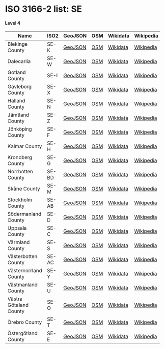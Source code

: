 # ISO 3166-2 list: SE


#### Level 4
Name | ISO2 | GeoJSON | OSM | Wikidata | Wikipedia | population 
--- | --- | --- | --- | --- | --- | --: 
Blekinge County | SE-K | [GeoJSON](../../geojson/q8/iso2/SE/SE-K.geojson) | [OSM](https://www.openstreetmap.org/relation/54413) | [Wikidata](https://www.wikidata.org/wiki/Q102377) | [Wikipedia](http://en.wikipedia.org/wiki/sv%3ABlekinge%20l%C3%A4n) | 159,606
Dalecarlia | SE-W | [GeoJSON](../../geojson/q8/iso2/SE/SE-W.geojson) | [OSM](https://www.openstreetmap.org/relation/52834) | [Wikidata](https://www.wikidata.org/wiki/Q103732) | [Wikipedia](http://en.wikipedia.org/wiki/sv%3ADalarnas%20l%C3%A4n) | 287,966
Gotland County | SE-I | [GeoJSON](../../geojson/q8/iso2/SE/SE-I.geojson) | [OSM](https://www.openstreetmap.org/relation/941530) | [Wikidata](https://www.wikidata.org/wiki/Q103738) | [Wikipedia](http://en.wikipedia.org/wiki/sv%3AGotlands%20l%C3%A4n) | 59,686
Gävleborg County | SE-X | [GeoJSON](../../geojson/q8/iso2/SE/SE-X.geojson) | [OSM](https://www.openstreetmap.org/relation/52832) | [Wikidata](https://www.wikidata.org/wiki/Q103699) | [Wikipedia](http://en.wikipedia.org/wiki/sv%3AG%C3%A4vleborgs%20l%C3%A4n) | 287,382
Halland County | SE-N | [GeoJSON](../../geojson/q8/iso2/SE/SE-N.geojson) | [OSM](https://www.openstreetmap.org/relation/54403) | [Wikidata](https://www.wikidata.org/wiki/Q103691) | [Wikipedia](http://en.wikipedia.org/wiki/sv%3AHallands%20l%C3%A4n) | 333,848
Jämtland County | SE-Z | [GeoJSON](../../geojson/q8/iso2/SE/SE-Z.geojson) | [OSM](https://www.openstreetmap.org/relation/52826) | [Wikidata](https://www.wikidata.org/wiki/Q103679) | [Wikipedia](http://en.wikipedia.org/wiki/sv%3AJ%C3%A4mtlands%20l%C3%A4n) | 130,810
Jönköping County | SE-F | [GeoJSON](../../geojson/q8/iso2/SE/SE-F.geojson) | [OSM](https://www.openstreetmap.org/relation/54374) | [Wikidata](https://www.wikidata.org/wiki/Q103672) | [Wikipedia](http://en.wikipedia.org/wiki/sv%3AJ%C3%B6nk%C3%B6pings%20l%C3%A4n) | 363,599
Kalmar County | SE-H | [GeoJSON](../../geojson/q8/iso2/SE/SE-H.geojson) | [OSM](https://www.openstreetmap.org/relation/54417) | [Wikidata](https://www.wikidata.org/wiki/Q103707) | [Wikipedia](http://en.wikipedia.org/wiki/sv%3AKalmar%20l%C3%A4n) | 245,446
Kronoberg County | SE-G | [GeoJSON](../../geojson/q8/iso2/SE/SE-G.geojson) | [OSM](https://www.openstreetmap.org/relation/54412) | [Wikidata](https://www.wikidata.org/wiki/Q104746) | [Wikipedia](http://en.wikipedia.org/wiki/sv%3AKronobergs%20l%C3%A4n) | 201,469
Norrbotten County | SE-BD | [GeoJSON](../../geojson/q8/iso2/SE/SE-BD.geojson) | [OSM](https://www.openstreetmap.org/relation/52824) | [Wikidata](https://www.wikidata.org/wiki/Q103686) | [Wikipedia](http://en.wikipedia.org/wiki/sv%3ANorrbottens%20l%C3%A4n) | 250,093
Skåne County | SE-M | [GeoJSON](../../geojson/q8/iso2/SE/SE-M.geojson) | [OSM](https://www.openstreetmap.org/relation/54409) | [Wikidata](https://www.wikidata.org/wiki/Q103659) | [Wikipedia](http://en.wikipedia.org/wiki/sv%3ASk%C3%A5ne%20l%C3%A4n) | 1,377,827
Stockholm County | SE-AB | [GeoJSON](../../geojson/q8/iso2/SE/SE-AB.geojson) | [OSM](https://www.openstreetmap.org/relation/54391) | [Wikidata](https://www.wikidata.org/wiki/Q104231) | [Wikipedia](http://en.wikipedia.org/wiki/sv%3AStockholms%20l%C3%A4n) | 2,377,081
Södermanland County | SE-D | [GeoJSON](../../geojson/q8/iso2/SE/SE-D.geojson) | [OSM](https://www.openstreetmap.org/relation/54386) | [Wikidata](https://www.wikidata.org/wiki/Q106915) | [Wikipedia](http://en.wikipedia.org/wiki/sv%3AS%C3%B6dermanlands%20l%C3%A4n) | 297,540
Uppsala County | SE-C | [GeoJSON](../../geojson/q8/iso2/SE/SE-C.geojson) | [OSM](https://www.openstreetmap.org/relation/54220) | [Wikidata](https://www.wikidata.org/wiki/Q104926) | [Wikipedia](http://en.wikipedia.org/wiki/sv%3AUppsala%20l%C3%A4n) | 383,713
Värmland County | SE-S | [GeoJSON](../../geojson/q8/iso2/SE/SE-S.geojson) | [OSM](https://www.openstreetmap.org/relation/54223) | [Wikidata](https://www.wikidata.org/wiki/Q106789) | [Wikipedia](http://en.wikipedia.org/wiki/sv%3AV%C3%A4rmlands%20l%C3%A4n) | 282,414
Västerbotten County | SE-AC | [GeoJSON](../../geojson/q8/iso2/SE/SE-AC.geojson) | [OSM](https://www.openstreetmap.org/relation/52825) | [Wikidata](https://www.wikidata.org/wiki/Q104877) | [Wikipedia](http://en.wikipedia.org/wiki/sv%3AV%C3%A4sterbottens%20l%C3%A4n) | 271,736
Västernorrland County | SE-Y | [GeoJSON](../../geojson/q8/iso2/SE/SE-Y.geojson) | [OSM](https://www.openstreetmap.org/relation/52827) | [Wikidata](https://www.wikidata.org/wiki/Q104891) | [Wikipedia](http://en.wikipedia.org/wiki/sv%3AV%C3%A4sternorrlands%20l%C3%A4n) | 245,347
Västmanland County | SE-U | [GeoJSON](../../geojson/q8/iso2/SE/SE-U.geojson) | [OSM](https://www.openstreetmap.org/relation/54221) | [Wikidata](https://www.wikidata.org/wiki/Q105075) | [Wikipedia](http://en.wikipedia.org/wiki/sv%3AV%C3%A4stmanlands%20l%C3%A4n) | 275,845
Västra Götaland County | SE-O | [GeoJSON](../../geojson/q8/iso2/SE/SE-O.geojson) | [OSM](https://www.openstreetmap.org/relation/54367) | [Wikidata](https://www.wikidata.org/wiki/Q103093) | [Wikipedia](http://en.wikipedia.org/wiki/sv%3AV%C3%A4stra%20G%C3%B6talands%20l%C3%A4n) | 1,725,881
Örebro County | SE-T | [GeoJSON](../../geojson/q8/iso2/SE/SE-T.geojson) | [OSM](https://www.openstreetmap.org/relation/54222) | [Wikidata](https://www.wikidata.org/wiki/Q104257) | [Wikipedia](http://en.wikipedia.org/wiki/sv%3A%C3%96rebro%20l%C3%A4n) | 304,805
Östergötland County | SE-E | [GeoJSON](../../geojson/q8/iso2/SE/SE-E.geojson) | [OSM](https://www.openstreetmap.org/relation/940675) | [Wikidata](https://www.wikidata.org/wiki/Q104940) | [Wikipedia](http://en.wikipedia.org/wiki/sv%3A%C3%96sterg%C3%B6tlands%20l%C3%A4n) | 465,495
